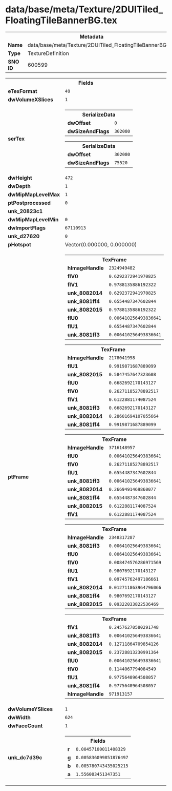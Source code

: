 <h1>data/base/meta/Texture/2DUITiled_FloatingTileBannerBG.tex</h1><table><tr><th colspan="100%">Metadata</th></tr><tr><td><b>Name</b></td><td>data/base/meta/Texture/2DUITiled_FloatingTileBannerBG.tex</td></tr><tr><td><b>Type</b></td><td>TextureDefinition</td></tr><tr><td><b>SNO ID</b></td><td>600599</td></tr></table>

<table><tr><th colspan="100%">Fields</th></tr><tr><td><b>eTexFormat</b></td><td><code>49</code></td></tr><tr><td><b>dwVolumeXSlices</b></td><td><code>1</code></td></tr><tr><td><b>serTex</b></td><td><table><tr><th colspan="100%">SerializeData</th></tr><tr><td><b>dwOffset</b></td><td><code>0</code></td></tr><tr><td><b>dwSizeAndFlags</b></td><td><code>302080</code></td></tr></table>


<table><tr><th colspan="100%">SerializeData</th></tr><tr><td><b>dwOffset</b></td><td><code>302080</code></td></tr><tr><td><b>dwSizeAndFlags</b></td><td><code>75520</code></td></tr></table>


</td></tr><tr><td><b>dwHeight</b></td><td><code>472</code></td></tr><tr><td><b>dwDepth</b></td><td><code>1</code></td></tr><tr><td><b>dwMipMapLevelMax</b></td><td><code>1</code></td></tr><tr><td><b>ptPostprocessed</b></td><td><code>0</code></td></tr><tr><td><b>unk_20823c1</b></td><td></td></tr><tr><td><b>dwMipMapLevelMin</b></td><td><code>0</code></td></tr><tr><td><b>dwImportFlags</b></td><td><code>67110913</code></td></tr><tr><td><b>unk_d27620</b></td><td><code>0</code></td></tr><tr><td><b>pHotspot</b></td><td>Vector(0.000000, 0.000000)</td></tr><tr><td><b>ptFrame</b></td><td><table><tr><th colspan="100%">TexFrame</th></tr><tr><td><b>hImageHandle</b></td><td><code>2324949482</code></td></tr><tr><td><b>flV0</b></td><td><code>0.6292372941970825</code></td></tr><tr><td><b>flV1</b></td><td><code>0.9788135886192322</code></td></tr><tr><td><b>unk_8082014</b></td><td><code>0.6292372941970825</code></td></tr><tr><td><b>unk_8081ff4</b></td><td><code>0.6554487347602844</code></td></tr><tr><td><b>unk_8082015</b></td><td><code>0.9788135886192322</code></td></tr><tr><td><b>flU0</b></td><td><code>0.006410256493836641</code></td></tr><tr><td><b>flU1</b></td><td><code>0.6554487347602844</code></td></tr><tr><td><b>unk_8081ff3</b></td><td><code>0.006410256493836641</code></td></tr></table>


<table><tr><th colspan="100%">TexFrame</th></tr><tr><td><b>hImageHandle</b></td><td><code>2178041998</code></td></tr><tr><td><b>flU1</b></td><td><code>0.9919871687889099</code></td></tr><tr><td><b>unk_8082015</b></td><td><code>0.5847457647323608</code></td></tr><tr><td><b>flU0</b></td><td><code>0.6682692170143127</code></td></tr><tr><td><b>flV0</b></td><td><code>0.26271185278892517</code></td></tr><tr><td><b>flV1</b></td><td><code>0.6122881174087524</code></td></tr><tr><td><b>unk_8081ff3</b></td><td><code>0.6682692170143127</code></td></tr><tr><td><b>unk_8082014</b></td><td><code>0.28601694107055664</code></td></tr><tr><td><b>unk_8081ff4</b></td><td><code>0.9919871687889099</code></td></tr></table>


<table><tr><th colspan="100%">TexFrame</th></tr><tr><td><b>hImageHandle</b></td><td><code>3716148957</code></td></tr><tr><td><b>flU0</b></td><td><code>0.006410256493836641</code></td></tr><tr><td><b>flV0</b></td><td><code>0.26271185278892517</code></td></tr><tr><td><b>flU1</b></td><td><code>0.6554487347602844</code></td></tr><tr><td><b>unk_8081ff3</b></td><td><code>0.006410256493836641</code></td></tr><tr><td><b>unk_8082014</b></td><td><code>0.2669491469860077</code></td></tr><tr><td><b>unk_8081ff4</b></td><td><code>0.6554487347602844</code></td></tr><tr><td><b>unk_8082015</b></td><td><code>0.6122881174087524</code></td></tr><tr><td><b>flV1</b></td><td><code>0.6122881174087524</code></td></tr></table>


<table><tr><th colspan="100%">TexFrame</th></tr><tr><td><b>hImageHandle</b></td><td><code>2348317287</code></td></tr><tr><td><b>unk_8081ff3</b></td><td><code>0.006410256493836641</code></td></tr><tr><td><b>flU0</b></td><td><code>0.006410256493836641</code></td></tr><tr><td><b>flV0</b></td><td><code>0.008474576286971569</code></td></tr><tr><td><b>flU1</b></td><td><code>0.9807692170143127</code></td></tr><tr><td><b>flV1</b></td><td><code>0.09745762497186661</code></td></tr><tr><td><b>unk_8082014</b></td><td><code>0.012711863964796066</code></td></tr><tr><td><b>unk_8081ff4</b></td><td><code>0.9807692170143127</code></td></tr><tr><td><b>unk_8082015</b></td><td><code>0.09322033822536469</code></td></tr></table>


<table><tr><th colspan="100%">TexFrame</th></tr><tr><td><b>flV1</b></td><td><code>0.24576270580291748</code></td></tr><tr><td><b>unk_8081ff3</b></td><td><code>0.006410256493836641</code></td></tr><tr><td><b>unk_8082014</b></td><td><code>0.12711864709854126</code></td></tr><tr><td><b>unk_8082015</b></td><td><code>0.23728813230991364</code></td></tr><tr><td><b>flU0</b></td><td><code>0.006410256493836641</code></td></tr><tr><td><b>flV0</b></td><td><code>0.1144067794084549</code></td></tr><tr><td><b>flU1</b></td><td><code>0.9775640964508057</code></td></tr><tr><td><b>unk_8081ff4</b></td><td><code>0.9775640964508057</code></td></tr><tr><td><b>hImageHandle</b></td><td><code>971913157</code></td></tr></table>


</td></tr><tr><td><b>dwVolumeYSlices</b></td><td><code>1</code></td></tr><tr><td><b>dwWidth</b></td><td><code>624</code></td></tr><tr><td><b>dwFaceCount</b></td><td><code>1</code></td></tr><tr><td><b>unk_dc7d39c</b></td><td><table><tr><th colspan="100%">Fields</th></tr><tr><td><b>r</b></td><td><code>0.00457100011408329</code></td></tr><tr><td><b>g</b></td><td><code>0.005836099851876497</code></td></tr><tr><td><b>b</b></td><td><code>0.005780743435025215</code></td></tr><tr><td><b>a</b></td><td><code>1.556003451347351</code></td></tr></table>

</td></tr></table>

